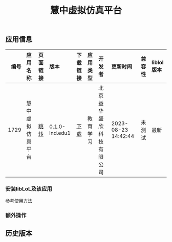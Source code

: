 ﻿---
id: 1729
title: 慧中虚拟仿真平台
toc: true
weight: 1729
---

## 应用信息 
|   编号 | 应用名称     | 页面链接                                        | 版本             | 下载链接                                                                                   | 应用类型   | 开发者          | 更新时间                | 兼容性   | liblol版本   |
|-----:|:---------|:--------------------------------------------|:---------------|:---------------------------------------------------------------------------------------|:-------|:-------------|:--------------------|:------|:-----------|
| 1729 | 慧中虚拟仿真平台 | [跳转](http://app.loongapps.cn/#/detail/1729) | 0.1.0-lnd.edu1 | [下载](http://113.24.212.22:8090/upload/file/hzclassroom_0.1.0-lnd.edu1_loongarch64.deb) | 教育学习   | 北京益华盛欣科技有限公司 | 2023-08-23 14:42:44 | 未测试   | 最新         |
### 安装libLoL及该应用 
参考[使用方法](/docs/usage) 
### 额外操作 


## 历史版本 
 